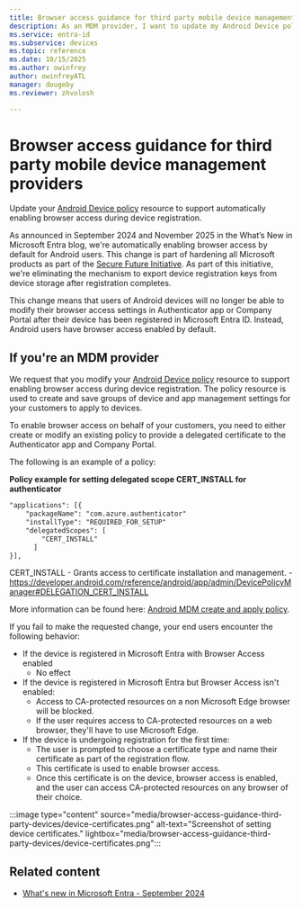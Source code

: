 ```yaml
---
title: Browser access guidance for third party mobile device management providers
description: As an MDM provider, I want to update my Android Device policy to enable browser access during device registration so that my customers can access CA-protected resources seamlessly.
ms.service: entra-id
ms.subservice: devices
ms.topic: reference
ms.date: 10/15/2025
ms.author: owinfrey
author: owinfreyATL
manager: dougeby
ms.reviewer: zhvolosh

---
```



# Browser access guidance for third party mobile device management providers

Update your [Android Device policy](https://developers.google.com/android/management/reference/rest/v1/enterprises.policies) resource to support automatically enabling browser access during device registration.

As announced in September 2024 and November 2025 in the What’s New in Microsoft Entra blog, we're automatically enabling browser access by default for Android users. This change is part of hardening all Microsoft products as part of the [Secure Future Initiative](https://www.microsoft.com/microsoft-cloud/resources/secure-future-initiative). As part of this initiative, we're eliminating the mechanism to export device registration keys from device storage after registration completes. 


This change means that users of Android devices will no longer be able to modify their browser access settings in Authenticator app or Company Portal after their device has been registered in Microsoft Entra ID. Instead, Android users have browser access enabled by default. 

## If you're an MDM provider


We request that you modify your [Android Device policy](https://developers.google.com/android/management/reference/rest/v1/enterprises.policies) resource to support enabling browser access during device registration. The policy resource is used to create and save groups of device and app management settings for your customers to apply to devices.

To enable browser access on behalf of your customers, you need to either create or modify an existing policy to provide a delegated certificate to the Authenticator app and Company Portal. 

The following is an example of a policy: 

**Policy example for setting delegated scope CERT_INSTALL for authenticator**


```html
"applications": [{
    "packageName": "com.azure.authenticator"
    "installType": "REQUIRED_FOR_SETUP"
    "delegatedScopes": [
        "CERT_INSTALL"
      ]   
}],
```

CERT_INSTALL - Grants access to certificate installation and management. - https://developer.android.com/reference/android/app/admin/DevicePolicyManager#DELEGATION_CERT_INSTALL


More information can be found here: [Android MDM create and apply policy](https://microsoft.sharepoint-df.com/:w:/t/AzureADDevices/EUBvQT-nqK1GhgrNwoOsUbYBUfCGH0uZM7bLQBPS56bggw?e=UvUuF0).


If you fail to make the requested change, your end users encounter the following behavior: 

-	If the device is registered in Microsoft Entra with Browser Access enabled
    - No effect 
-	If the device is registered in Microsoft Entra but Browser Access isn't enabled: 
    - Access to CA-protected resources on a non Microsoft Edge browser will be blocked.
    - If the user requires access to CA-protected resources on a web browser, they'll have to use Microsoft Edge. 
-	If the device is undergoing registration for the first time: 
    - The user is prompted to choose a certificate type and name their certificate as part of the registration flow. 
    - This certificate is used to enable browser access. 
    - Once this certificate is on the device, browser access is enabled, and the user can access CA-protected resources on any browser of their choice. 


:::image type="content" source="media/browser-access-guidance-third-party-devices/device-certificates.png" alt-text="Screenshot of setting device certificates." lightbox="media/browser-access-guidance-third-party-devices/device-certificates.png":::



## Related content

- [What's new in Microsoft Entra - September 2024](https://techcommunity.microsoft.com/blog/microsoft-entra-blog/whats-new-in-microsoft-entra---september-2024/4253153)
